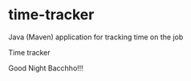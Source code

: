 # time-tracker
Java (Maven) application for tracking time on the job

Time tracker

Good Night Bacchho!!!
